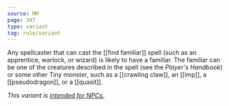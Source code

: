 ```yaml
---
source: MM
page: 347
type: variant
tag: rule/variant
---
```


Any spellcaster that can cast the [[find familiar]] spell (such as an apprentice, warlock, or wizard) is likely to have a familiar. The familiar can be one of the creatures described in the spell (see the _Player's Handbook_) or some other Tiny monster, such as a [[crawling claw]], an [[imp]], a [[pseudodragon]], or a [[quasit]].

_This variant is [intended for NPCs.](https://twitter.com/JeremyECrawford/status/920714594334654465)_

